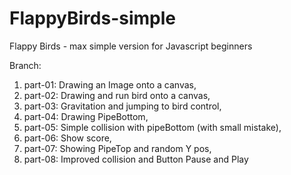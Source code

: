 # FlappyBirds-simple
Flappy Birds - max simple version for Javascript beginners

Branch:
1. part-01: Drawing an Image onto a canvas,
2. part-02: Drawing and run bird onto a canvas,
3. part-03: Gravitation and jumping  to bird control,
4. part-04: Drawing PipeBottom,
5. part-05: Simple collision with pipeBottom (with small mistake),
6. part-06: Show score,
7. part-07: Showing PipeTop and random Y pos,
8. part-08: Improved collision and Button Pause and Play

